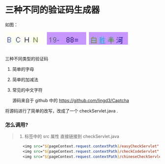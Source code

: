 # 三种不同的验证码生成器

如图：

![](.\chrome_qphCqKQqn4.png)

三种不同类型的验证码

1. 简单的字母

2. 简单的加减法

3. 常见的中文字符

   源码来自于 github 中的 https://github.com/lingd3/Captcha

将源码进行了简单的改写，改成了一个 checkServlet.java .

### 怎么调用?

> 1. <imag> 标签中的 src 属性 直接链接到 checkServlet.java

```jsp
 	    <img src="${pageContext.request.contextPath}/easyCheckServlet" title="图片验证码">
        <img src="${pageContext.request.contextPath}/checkCodeServlet" title="数字验证码">
        <img src="${pageContext.request.contextPath}/chineseCheckServlet" title="中文验证码">
```

